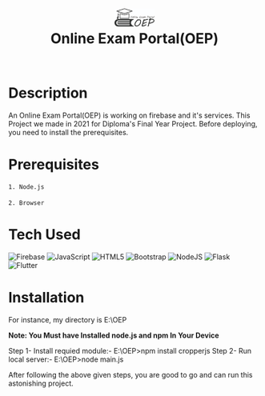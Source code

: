 <div align="center">
      <h1> <img src="https://raw.githubusercontent.com/lsgdefault/OEP/main/assets/img/images/oep-logo.jpg" width="80px"> <br/>Online Exam Portal(OEP)</h1>
     </div>
<p align="center"> <a href="https://github.com/lsgdefault" target="_blank"><img alt="" src="https://img.shields.io/badge/Website-EA4C89?style=normal&logo=dribbble&logoColor=white" style="vertical-align:center" /></a> <a href="https://twitter.com/default_yt_" target="_blank"><img alt="" src="https://img.shields.io/badge/Twitter-1DA1F2?style=normal&logo=twitter&logoColor=white" style="vertical-align:center" /></a> <a href="https://www.instagram.com/kaivalya_ahir" target="_blank"><img alt="" src="https://img.shields.io/badge/Instagram-E4405F?style=normal&logo=instagram&logoColor=white" style="vertical-align:center" /></a> <a href="https://www.linkedin.com/in/kaivalya-ahir/" target="_blank"><img alt="" src="https://img.shields.io/badge/LinkedIn-0077B5?style=normal&logo=linkedin&logoColor=white" style="vertical-align:center" /></a> </p>

# Description
An Online Exam Portal(OEP) is working on firebase and it's services.
This Project we made in 2021 for Diploma's Final Year Project.
Before deploying, you need to install the prerequisites.

# Prerequisites

	1. Node.js

	2. Browser


# Tech Used
 ![Firebase](https://img.shields.io/badge/firebase-%23039BE5.svg?style=for-the-badge&logo=firebase) ![JavaScript](https://img.shields.io/badge/javascript-%23323330.svg?style=for-the-badge&logo=javascript&logoColor=%23F7DF1E) ![HTML5](https://img.shields.io/badge/html5-%23E34F26.svg?style=for-the-badge&logo=html5&logoColor=white) ![Bootstrap](https://img.shields.io/badge/bootstrap-%23563D7C.svg?style=for-the-badge&logo=bootstrap&logoColor=white) ![NodeJS](https://img.shields.io/badge/node.js-6DA55F?style=for-the-badge&logo=node.js&logoColor=white) ![Flask](https://img.shields.io/badge/flask-%23000.svg?style=for-the-badge&logo=flask&logoColor=white) ![Flutter](https://img.shields.io/badge/Flutter-%2302569B.svg?style=for-the-badge&logo=Flutter&logoColor=white)
      
# Installation
	
For instance, my directory is E:\OEP

**Note: You Must have Installed node.js and npm In Your Device**

Step 1- Install requied module:- E:\OEP>npm install cropperjs
Step 2- Run local server:- E:\OEP>node main.js


After following the above given steps, you are good to go and can run this astonishing project.
    
